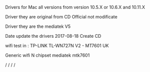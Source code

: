 Drivers for Mac all versions from version 10.5.X or 10.6.X and 10.11.X

Driver they are original from CD Official not modificate

Driver they are the mediatek V5

Date update the drivers 2017-08-18 Create CD

wifi test in :
TP-LINK TL-WN727N V2 - MT7601 UK

Generic wifi N chipset mediatek mtk7601

/
/
/
/
